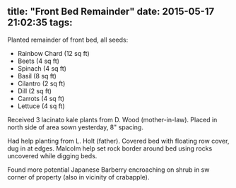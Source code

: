 title: "Front Bed Remainder"
date: 2015-05-17 21:02:35
tags:
---

Planted remainder of front bed, all seeds:

- Rainbow Chard (12 sq ft)
- Beets (4 sq ft)
- Spinach (4 sq ft)
- Basil (8 sq ft)
- Cilantro (2 sq ft)
- Dill (2 sq ft)
- Carrots (4 sq ft)
- Lettuce (4 sq ft)

Received 3 lacinato kale plants from D. Wood (mother-in-law). Placed in north
side of area sown yesterday, 8" spacing.

Had help planting from L. Holt (father). Covered bed with floating row cover,
dug in at edges. Malcolm help set rock border around bed using rocks uncovered
while digging beds.

Found more potential Japanese Barberry encroaching on shrub in sw corner of
property (also in vicinity of crabapple).